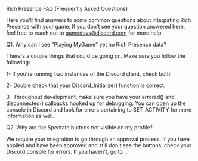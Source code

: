Rich Presence FAQ (Frequently Asked Questions)

Here you'll find answers to some common questions about integrating Rich Presence with your game. If you don't see your question answered here, feel free to reach out to gamedevs@discord.com for more help.

Q1. Why can I see "Playing MyGame" yet no Rich Presence data?

There's a couple things that could be going on. Make sure you follow the following: 

1- If you're running two instances of the Discord client, check both!

2- Double check that your Discord_Initialize() function is correct.

3- Throughout development, make sure you have your errored() and disconnected() callbacks hooked up for debugging. You can open up the console in Discord and look for errors pertaining to SET_ACTIVITY for more information as well.

Q2. Why are the Spectate buttons not visible on my profile?

We require your integration to go through an approval process. If you have applied and have been approved and still don't see the buttons, check your Discord console for errors. If you haven't, go to ...
